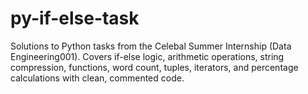 # py-if-else-task
Solutions to Python tasks from the Celebal Summer Internship (Data Engineering001). Covers if-else logic, arithmetic operations, string compression, functions, word count, tuples, iterators, and percentage calculations with clean, commented code.
